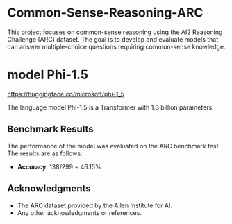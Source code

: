 
# Common-Sense-Reasoning-ARC

This project focuses on common-sense reasoning using the AI2 Reasoning Challenge (ARC) dataset. The goal is to develop and evaluate models that can answer multiple-choice questions requiring common-sense knowledge.


# model Phi-1.5
https://huggingface.co/microsoft/phi-1_5

The language model Phi-1.5 is a Transformer with 1.3 billion parameters.

## Benchmark Results

The performance of the model was evaluated on the ARC benchmark test. The results are as follows:

- **Accuracy**: 138/299 = 46.15%

## Acknowledgments

- The ARC dataset provided by the Allen Institute for AI.
- Any other acknowledgments or references.
